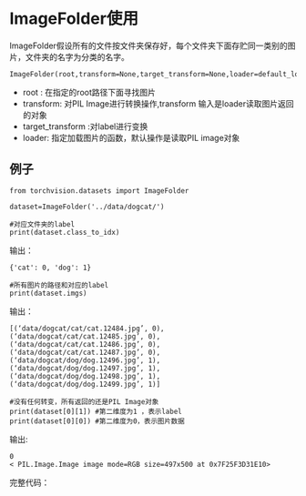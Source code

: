 # ImageFolder使用
ImageFolder假设所有的文件按文件夹保存好，每个文件夹下面存贮同一类别的图片，文件夹的名字为分类的名字。
```
ImageFolder(root,transform=None,target_transform=None,loader=default_loader)
```
* root : 在指定的root路径下面寻找图片 
* transform: 对PIL Image进行转换操作,transform 输入是loader读取图片返回的对象 
* target_transform :对label进行变换 
* loader: 指定加载图片的函数，默认操作是读取PIL image对象

## 例子
```
from torchvision.datasets import ImageFolder

dataset=ImageFolder('../data/dogcat/')

#对应文件夹的label
print(dataset.class_to_idx)
```
输出：
```
{'cat': 0, 'dog': 1}
```
   
```
#所有图片的路径和对应的label
print(dataset.imgs)
```
输出：
``` 
[(‘data/dogcat/cat/cat.12484.jpg’, 0), 
(‘data/dogcat/cat/cat.12485.jpg’, 0), 
(‘data/dogcat/cat/cat.12486.jpg’, 0), 
(‘data/dogcat/cat/cat.12487.jpg’, 0), 
(‘data/dogcat/dog/dog.12496.jpg’, 1), 
(‘data/dogcat/dog/dog.12497.jpg’, 1), 
(‘data/dogcat/dog/dog.12498.jpg’, 1), 
(‘data/dogcat/dog/dog.12499.jpg’, 1)]
```
   
```
#没有任何转变，所有返回的还是PIL Image对象
print(dataset[0][1]) #第二维度为1 ，表示label
print(dataset[0][0]) #第二维度为0，表示图片数据
```
输出:
``` 
0 
< PIL.Image.Image image mode=RGB size=497x500 at 0x7F25F3D31E10>
```

完整代码：
